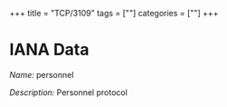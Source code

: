 +++
title = "TCP/3109"
tags = [""]
categories = [""]
+++

# IANA Data

_Name:_ personnel

_Description:_ Personnel protocol

